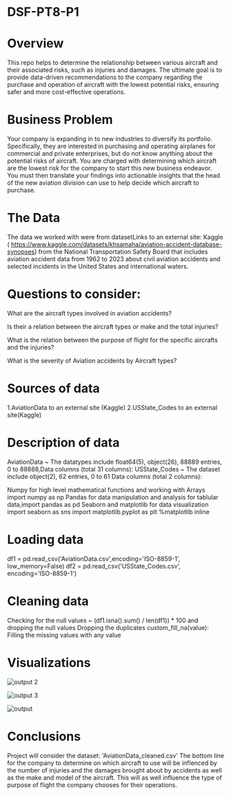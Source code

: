 # DSF-PT8-P1

# Overview

This repo helps to determine the relationship between various aircraft and their associated risks, such as injuries and damages. The ultimate goal is to provide data-driven recommendations to the company regarding the purchase and operation of aircraft with the lowest potential risks, ensuring safer and more cost-effective operations.

# Business Problem

Your company is expanding in to new industries to diversify its portfolio. Specifically, they are interested in purchasing and operating airplanes for commercial and private enterprises, but do not know anything about the potential risks of aircraft. You are charged with determining which aircraft are the lowest risk for the company to start this new business endeavor. You must then translate your findings into actionable insights that the head of the new aviation division can use to help decide which aircraft to purchase.

# The Data

The data we worked with were from datasetLinks to an external site: Kaggle ( https://www.kaggle.com/datasets/khsamaha/aviation-accident-database-synopses) from the National Transportation Safety Board that includes aviation accident data from 1962 to 2023 about civil aviation accidents and selected incidents in the United States and international waters.

# Questions to consider:

What are the aircraft types involved in aviation accidents? 

Is their a relation between the aircraft types or make and the total injuries?

What is the relation between the purpose of flight for the specific aircrafts and the injuries? 

What is the severity of Aviation accidents by Aircraft types?

# Sources of data 

1.AviationData to an external site (Kaggle)
2.USState_Codes to an external site(Kaggle)

# Description of data 

AviationData ~ The datatypes include float64(5), object(26), 88889 entries, 0 to 88888,Data columns (total 31 columns):
USState_Codes ~ The dataset include object(2), 62 entries, 0 to 61 Data columns (total 2 columns):

Numpy for high level mathematical functions and working with Arrays import numpy as np 
Pandas for data manipulation and analysis for tablular data,import pandas as pd 
Seaborn and matplotlib for data visualization import seaborn as sns import matplotlib.pyplot as plt %matplotlib inline

# Loading data

df1 = pd.read_csv('AviationData.csv',encoding='ISO-8859-1', low_memory=False) 
df2 = pd.read_csv('USState_Codes.csv', encoding='ISO-8859-1')

# Cleaning data 

Checking for the null values ~ (df1.isna().sum() / len(df1)) * 100 and dropping the null values 
Dropping the duplicates custom_fill_na(value): 
Filling the missing values with any value

# Visualizations 

![output 2](https://github.com/user-attachments/assets/ac0af16f-c64a-4352-97e1-bb7cf2342706)

![output 3](https://github.com/user-attachments/assets/8aaabf1b-b650-4f2e-9256-31d0575f2cea)

![output](https://github.com/user-attachments/assets/88c71361-b078-4f76-8c11-df4c76cfd3e1)



# Conclusions

Project will consider the dataset: 'AviationData_cleaned.csv' The bottom line for the company to determine on which aircraft to use will be inflenced by the number of injuries and the damages brought about by accidents as well as the make and model of the aircraft. This will as well influence the type of purpose of flight the company chooses for their operations.
